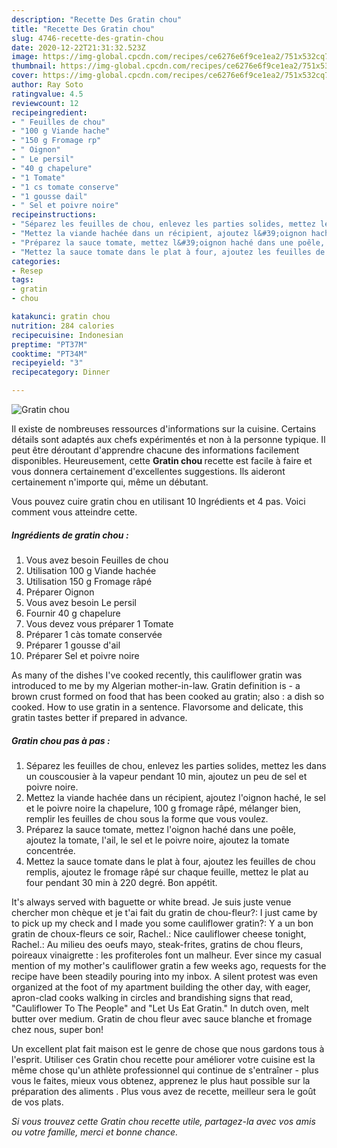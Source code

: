 ```yaml
---
description: "Recette Des Gratin chou"
title: "Recette Des Gratin chou"
slug: 4746-recette-des-gratin-chou
date: 2020-12-22T21:31:32.523Z
image: https://img-global.cpcdn.com/recipes/ce6276e6f9ce1ea2/751x532cq70/gratin-chou-photo-principale-de-la-recette.jpg
thumbnail: https://img-global.cpcdn.com/recipes/ce6276e6f9ce1ea2/751x532cq70/gratin-chou-photo-principale-de-la-recette.jpg
cover: https://img-global.cpcdn.com/recipes/ce6276e6f9ce1ea2/751x532cq70/gratin-chou-photo-principale-de-la-recette.jpg
author: Ray Soto
ratingvalue: 4.5
reviewcount: 12
recipeingredient:
- " Feuilles de chou"
- "100 g Viande hache"
- "150 g Fromage rp"
- " Oignon"
- " Le persil"
- "40 g chapelure"
- "1 Tomate"
- "1 cs tomate conserve"
- "1 gousse dail"
- " Sel et poivre noire"
recipeinstructions:
- "Séparez les feuilles de chou, enlevez les parties solides, mettez les dans un couscousier à la vapeur pendant 10 min, ajoutez un peu de sel et poivre noire."
- "Mettez la viande hachée dans un récipient, ajoutez l&#39;oignon haché, le sel et le poivre noire la chapelure, 100 g fromage râpé, mélanger bien, remplir les feuilles de chou sous la forme que vous voulez."
- "Préparez la sauce tomate, mettez l&#39;oignon haché dans une poêle, ajoutez la tomate, l&#39;ail, le sel et le poivre noire, ajoutez la tomate concentrée."
- "Mettez la sauce tomate dans le plat à four, ajoutez les feuilles de chou remplis, ajoutez le fromage râpé sur chaque feuille, mettez le plat au four pendant 30 min à 220 degré. Bon appétit."
categories:
- Resep
tags:
- gratin
- chou

katakunci: gratin chou 
nutrition: 284 calories
recipecuisine: Indonesian
preptime: "PT37M"
cooktime: "PT34M"
recipeyield: "3"
recipecategory: Dinner

---
```



![Gratin chou](https://img-global.cpcdn.com/recipes/ce6276e6f9ce1ea2/751x532cq70/gratin-chou-photo-principale-de-la-recette.jpg)

Il existe de nombreuses ressources d'informations sur la cuisine. Certains détails sont adaptés aux chefs expérimentés et non à la personne typique. Il peut être déroutant d'apprendre chacune des informations facilement disponibles. Heureusement, cette <strong> Gratin chou </strong> recette est facile à faire et vous donnera certainement d'excellentes suggestions. Ils aideront certainement n'importe qui, même un débutant.

<!--inarticleads1-->

Vous pouvez cuire gratin chou en utilisant 10 Ingrédients et 4 pas. Voici comment vous atteindre cette.

##### Ingrédients de gratin chou :

1. Vous avez besoin  Feuilles de chou
1. Utilisation 100 g Viande hachée
1. Utilisation 150 g Fromage râpé
1. Préparer  Oignon
1. Vous avez besoin  Le persil
1. Fournir 40 g chapelure
1. Vous devez vous préparer 1 Tomate
1. Préparer 1 càs tomate conservée
1. Préparer 1 gousse d&#39;ail
1. Préparer  Sel et poivre noire


As many of the dishes I&#39;ve cooked recently, this cauliflower gratin was introduced to me by my Algerian mother-in-law. Gratin definition is - a brown crust formed on food that has been cooked au gratin; also : a dish so cooked. How to use gratin in a sentence. Flavorsome and delicate, this gratin tastes better if prepared in advance. 

<!--inarticleads2-->

##### Gratin chou pas à pas :

1. Séparez les feuilles de chou, enlevez les parties solides, mettez les dans un couscousier à la vapeur pendant 10 min, ajoutez un peu de sel et poivre noire.
1. Mettez la viande hachée dans un récipient, ajoutez l&#39;oignon haché, le sel et le poivre noire la chapelure, 100 g fromage râpé, mélanger bien, remplir les feuilles de chou sous la forme que vous voulez.
1. Préparez la sauce tomate, mettez l&#39;oignon haché dans une poêle, ajoutez la tomate, l&#39;ail, le sel et le poivre noire, ajoutez la tomate concentrée.
1. Mettez la sauce tomate dans le plat à four, ajoutez les feuilles de chou remplis, ajoutez le fromage râpé sur chaque feuille, mettez le plat au four pendant 30 min à 220 degré. Bon appétit.


It&#39;s always served with baguette or white bread. Je suis juste venue chercher mon chèque et je t&#39;ai fait du gratin de chou-fleur?: I just came by to pick up my check and I made you some cauliflower gratin?: Y a un bon gratin de choux-fleurs ce soir, Rachel.: Nice cauliflower cheese tonight, Rachel.: Au milieu des oeufs mayo, steak-frites, gratins de chou fleurs, poireaux vinaigrette : les profiteroles font un malheur. Ever since my casual mention of my mother&#39;s cauliflower gratin a few weeks ago, requests for the recipe have been steadily pouring into my inbox. A silent protest was even organized at the foot of my apartment building the other day, with eager, apron-clad cooks walking in circles and brandishing signs that read, &#34;Cauliflower To The People&#34; and &#34;Let Us Eat Gratin.&#34; In dutch oven, melt butter over medium. Gratin de chou fleur avec sauce blanche et fromage chez nous, super bon! 

<!--inarticleads1-->

<p>
Un excellent plat fait maison est le genre de chose que nous gardons tous à l'esprit. Utiliser ces Gratin chou recette pour améliorer votre cuisine est la même chose qu'un athlète professionnel qui continue de s'entraîner - plus vous le faites, mieux vous obtenez, apprenez le plus haut possible sur la préparation des aliments . Plus vous avez de recette, meilleur sera le goût de vos plats.
</p>

<p>
<i>Si vous trouvez cette Gratin chou recette utile, partagez-la avec vos amis ou votre famille, merci et bonne chance.</i>
</p>
